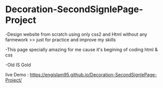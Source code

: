 # Decoration-SecondSignlePage-Project

-Design website from scratch using only css2 and Html without any farmework >> just for practice and improve my skills


-This page  specially amazing for me cause it's begining of coding html & css 

-Old IS Gold 

live Demo : https://engislam95.github.io/Decoration-SecondSignlePage-Project/
